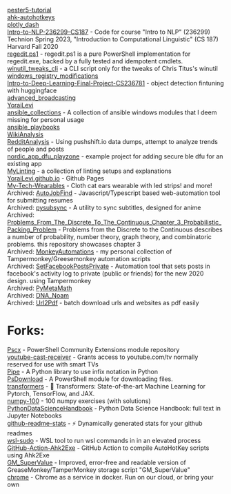 [pester5-tutorial](https://github.com/YoraiLevi/pester5-tutorial)  
[ahk-autohotkeys](https://github.com/YoraiLevi/ahk-autohotkeys)  
[plotly_dash](https://github.com/YoraiLevi/plotly_dash)  
[Intro-to-NLP-236299-CS187](https://github.com/YoraiLevi/Intro-to-NLP-236299-CS187) - Code for course "Intro to NLP" (236299) Technion Spring 2023, "Introduction to Computational Linguistic" (CS 187) Harvard Fall 2020  
[regedit.ps1](https://github.com/YoraiLevi/regedit.ps1) - regedit.ps1 is a pure PowerShell implementation for regedit.exe, backed by a fully tested and idempotent cmdlets.   
[winutil_tweaks_cli](https://github.com/YoraiLevi/winutil_tweaks_cli) - a CLI script only for the tweaks of Chris Titus's winutil  
[windows_registry_modifications](https://github.com/YoraiLevi/windows_registry_modifications)  
[Intro-to-Deep-Learning-Final-Project-CS236781](https://github.com/YoraiLevi/Intro-to-Deep-Learning-Final-Project-CS236781) - object detection fintuning with huggingface  
[advanced_broadcasting](https://github.com/YoraiLevi/advanced_broadcasting)  
[YoraiLevi](https://github.com/YoraiLevi/YoraiLevi)  
[ansible_collections](https://github.com/YoraiLevi/ansible_collections) - A collection of ansible windows modules that I deem missing for personal usage   
[ansible_playbooks](https://github.com/YoraiLevi/ansible_playbooks)  
[WikiAnalysis](https://github.com/YoraiLevi/WikiAnalysis)  
[RedditAnalysis](https://github.com/YoraiLevi/RedditAnalysis) - Using pushshift.io data dumps, attempt to analyze trends of people and posts  
[nordic_app_dfu_playzone](https://github.com/YoraiLevi/nordic_app_dfu_playzone) - example project for adding secure ble dfu for an existing app  
[MyLinting](https://github.com/YoraiLevi/MyLinting) - a collection of linting setups and explanations   
[YoraiLevi.github.io](https://github.com/YoraiLevi/YoraiLevi.github.io) - Github Pages  
[My-Tech-Wearables](https://github.com/YoraiLevi/My-Tech-Wearables) - Cloth cat ears wearable with led strips! and more!  
Archived: [AutoJobFind](https://github.com/YoraiLevi/AutoJobFind) - Javascript/Typescript based web-automation tool for submitting resumes  
Archived: [pysubsync](https://github.com/YoraiLevi/pysubsync) - A utility to sync subtitles, designed for anime  
Archived: [Problems_From_The_Discrete_To_The_Continuous_Chapter_3_Probabilistic_Packing_Problem](https://github.com/YoraiLevi/Problems_From_The_Discrete_To_The_Continuous_Chapter_3_Probabilistic_Packing_Problem) - Problems from  the Discrete to  the Continuous describes a number of probability, number theory, graph  theory, and combinatoric problems. this repository showcases chapter 3  
Archived: [MonkeyAutomations](https://github.com/YoraiLevi/MonkeyAutomations) - my personal collection of Tampermonkey/Greesemonkey automation scripts  
Archived: [SetFacebookPostsPrivate](https://github.com/YoraiLevi/SetFacebookPostsPrivate) - Automation tool that sets posts in facebook's activity log to private (public or friends) for the new 2020 design. using Tampermonkey  
Archived: [PyMetaMath](https://github.com/YoraiLevi/PyMetaMath)  
Archived: [DNA_Noam](https://github.com/YoraiLevi/DNA_Noam)  
Archived: [Url2Pdf](https://github.com/YoraiLevi/Url2Pdf) - batch download urls and websites as pdf easily  
# Forks:
[Pscx](https://github.com/YoraiLevi/Pscx) - PowerShell Community Extensions module repository  
[youtube-cast-receiver](https://github.com/YoraiLevi/youtube-cast-receiver) - Grants access to youtube.com/tv normally reserved for use with smart TVs  
[Pipe](https://github.com/YoraiLevi/Pipe) - A Python library to use infix notation in Python  
[PsDownload](https://github.com/YoraiLevi/PsDownload) - A PowerShell module for downloading files.  
[transformers](https://github.com/YoraiLevi/transformers) - 🤗 Transformers: State-of-the-art Machine Learning for Pytorch, TensorFlow, and JAX.  
[numpy-100](https://github.com/YoraiLevi/numpy-100) - 100 numpy exercises (with solutions)  
[PythonDataScienceHandbook](https://github.com/YoraiLevi/PythonDataScienceHandbook) - Python Data Science Handbook: full text in Jupyter Notebooks  
[github-readme-stats](https://github.com/YoraiLevi/github-readme-stats) - :zap: Dynamically generated stats for your github readmes  
[wsl-sudo](https://github.com/YoraiLevi/wsl-sudo) - WSL tool to run wsl commands in in an elevated process  
[GitHub-Action-Ahk2Exe](https://github.com/YoraiLevi/GitHub-Action-Ahk2Exe) - GitHub Action to compile AutoHotKey scripts using Ahk2Exe  
[GM_SuperValue](https://github.com/YoraiLevi/GM_SuperValue) - Improved, error-free and readable version of GreaseMonkey/TamperMonkey storage script "GM_SuperValue"  
[chrome](https://github.com/YoraiLevi/chrome) - Chrome as a service in docker. Run on our cloud, or bring your own  

